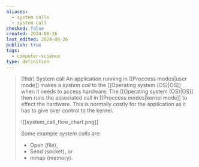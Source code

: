 ```yaml
---
aliases:
  - system calls
  - system call
checked: false
created: 2024-08-26
last_edited: 2024-08-26
publish: true
tags:
  - computer-science
type: definition
---
```

>[!tldr] System call
>An application running in [[Proccess modes|user mode]] makes a *system call* to the [[Operating system (OS)|OS]] when it needs to access hardware. The [[Operating system (OS)|OS]] then runs the associated call in [[Proccess modes|kernel mode]] to effect the hardware. This is normally costly for the application as it has to give over control to the kernel.
>
>![[system_call_flow_chart.png]] 
> 
> Some example *system calls* are:
> - Open (file),
> - Send (socket), or
> - mmap (memory).


